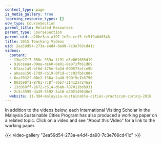 ```yaml
---
content_type: page
is_media_gallery: true
learning_resource_types: []
ocw_type: CourseSection
parent_title: Related Resources
parent_type: CourseSection
parent_uid: a28be3ab-a197-1e2b-ccf5-fc519a6d0346
title: 2015 Teaching Videos
uid: 2ea59d54-273a-e4d4-da90-7c3e769cd41c
videos:
  content:
  - 13be27f7-358c-939a-ff91-d5e861085d19
  - 916ceeaa-09ea-de60-8e01-8e871fb61d69
  - 67aac1a9-bf6d-475e-5a3d-099573afce9b
  - a0aaa150-17d9-db19-0f1d-ccc92fb6c88a
  - 6ea7032f-00e2-f36a-2a48-599f9e1b5790
  - 802b90f1-8701-7c8f-7bb7-31412a7246a7
  - 13c068ff-2672-c614-d6ab-707011bdb931
  - 2c5c3595-da39-5592-3a16-d492149040e2
  website: 11-384-malaysia-sustainable-cities-practicum-spring-2018
---
```


In addition to the videos below, each International Visiting Scholar in the Malaysia Sustainable Cities Program has also produced a working paper on a related topic. Click on a video and see "About this Video" for a link to the working paper.

{{< video-gallery "2ea59d54-273a-e4d4-da90-7c3e769cd41c" >}}

